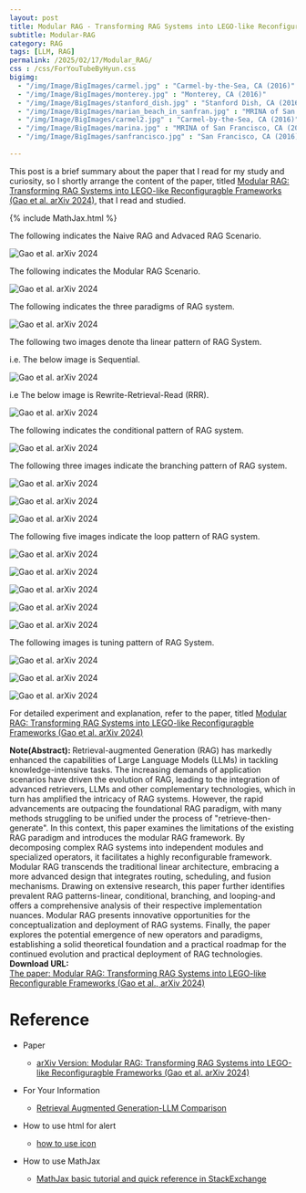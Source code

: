 ```yaml
---
layout: post
title: Modular RAG - Transforming RAG Systems into LEGO-like Reconfigurable Frameworks
subtitle: Modular-RAG
category: RAG
tags: [LLM, RAG]
permalink: /2025/02/17/Modular_RAG/
css : /css/ForYouTubeByHyun.css
bigimg: 
  - "/img/Image/BigImages/carmel.jpg" : "Carmel-by-the-Sea, CA (2016)"
  - "/img/Image/BigImages/monterey.jpg" : "Monterey, CA (2016)"
  - "/img/Image/BigImages/stanford_dish.jpg" : "Stanford Dish, CA (2016)"
  - "/img/Image/BigImages/marian_beach_in_sanfran.jpg" : "MRINA of San Francisco, CA (2016)"
  - "/img/Image/BigImages/carmel2.jpg" : "Carmel-by-the-Sea, CA (2016)"
  - "/img/Image/BigImages/marina.jpg" : "MRINA of San Francisco, CA (2016)"
  - "/img/Image/BigImages/sanfrancisco.jpg" : "San Francisco, CA (2016)"
  
---
```


This post is a brief summary about the paper that I read for my study and curiosity, so I shortly arrange the content of the paper, titled [Modular RAG: Transforming RAG Systems into LEGO-like Reconfiguragble Frameworks (Gao et al. arXiv 2024)](https://arxiv.org/abs/2407.21059), that I read and studied. 

{% include MathJax.html %}

The following indicates the Naive RAG and Advaced RAG Scenario.

![Gao et al. arXiv 2024](/img/Image/NaturalLanguageProcessing/Papers/RAG/2025-03-08-Modular_RAG/Modular_RAG_01.png)

The following indicates the Modular RAG Scenario.

![Gao et al. arXiv 2024](/img/Image/NaturalLanguageProcessing/Papers/RAG/2025-03-08-Modular_RAG/Modular_RAG_02.png)

The following indicates the three paradigms of RAG system.

![Gao et al. arXiv 2024](/img/Image/NaturalLanguageProcessing/Papers/RAG/2025-03-08-Modular_RAG/Modular_RAG_03.png)

The following two images denote tha linear pattern of RAG System.

i.e. The below image is Sequential.

![Gao et al. arXiv 2024](/img/Image/NaturalLanguageProcessing/Papers/RAG/2025-03-08-Modular_RAG/Modular_RAG_04.png)

i.e The below image is Rewrite-Retrieval-Read (RRR). 

![Gao et al. arXiv 2024](/img/Image/NaturalLanguageProcessing/Papers/RAG/2025-03-08-Modular_RAG/Modular_RAG_05.png)

The following indicates the conditional pattern of RAG system.

![Gao et al. arXiv 2024](/img/Image/NaturalLanguageProcessing/Papers/RAG/2025-03-08-Modular_RAG/Modular_RAG_06.png)

The following three images indicate the branching pattern of RAG system.

![Gao et al. arXiv 2024](/img/Image/NaturalLanguageProcessing/Papers/RAG/2025-03-08-Modular_RAG/Modular_RAG_07.png)

![Gao et al. arXiv 2024](/img/Image/NaturalLanguageProcessing/Papers/RAG/2025-03-08-Modular_RAG/Modular_RAG_08.png)

![Gao et al. arXiv 2024](/img/Image/NaturalLanguageProcessing/Papers/RAG/2025-03-08-Modular_RAG/Modular_RAG_09.png)

The following five images indicate the loop pattern of RAG system.

![Gao et al. arXiv 2024](/img/Image/NaturalLanguageProcessing/Papers/RAG/2025-03-08-Modular_RAG/Modular_RAG_10.png)

![Gao et al. arXiv 2024](/img/Image/NaturalLanguageProcessing/Papers/RAG/2025-03-08-Modular_RAG/Modular_RAG_11.png)

![Gao et al. arXiv 2024](/img/Image/NaturalLanguageProcessing/Papers/RAG/2025-03-08-Modular_RAG/Modular_RAG_12.png)

![Gao et al. arXiv 2024](/img/Image/NaturalLanguageProcessing/Papers/RAG/2025-03-08-Modular_RAG/Modular_RAG_13.png)

![Gao et al. arXiv 2024](/img/Image/NaturalLanguageProcessing/Papers/RAG/2025-03-08-Modular_RAG/Modular_RAG_14.png)

The following images is tuning pattern of RAG System.

![Gao et al. arXiv 2024](/img/Image/NaturalLanguageProcessing/Papers/RAG/2025-03-08-Modular_RAG/Modular_RAG_15.png)

![Gao et al. arXiv 2024](/img/Image/NaturalLanguageProcessing/Papers/RAG/2025-03-08-Modular_RAG/Modular_RAG_16.png)

![Gao et al. arXiv 2024](/img/Image/NaturalLanguageProcessing/Papers/RAG/2025-03-08-Modular_RAG/Modular_RAG_17.png)

For detailed experiment and explanation, refer to the paper, titled [Modular RAG: Transforming RAG Systems into LEGO-like Reconfiguragble Frameworks (Gao et al. arXiv 2024)](https://arxiv.org/abs/2407.21059)

<div class="alert alert-info" role="alert"><i class="fa fa-info-circle"></i> <b>Note(Abstract): </b>
Retrieval-augmented Generation (RAG) has markedly enhanced the capabilities of Large Language Models (LLMs) in tackling knowledge-intensive tasks. The increasing demands of application scenarios have driven the evolution of RAG, leading to the integration of advanced retrievers, LLMs and other complementary technologies, which in turn has amplified the intricacy of RAG systems. However, the rapid advancements are outpacing the foundational RAG paradigm, with many methods struggling to be unified under the process of "retrieve-then-generate". In this context, this paper examines the limitations of the existing RAG paradigm and introduces the modular RAG framework. By decomposing complex RAG systems into independent modules and specialized operators, it facilitates a highly reconfigurable framework. Modular RAG transcends the traditional linear architecture, embracing a more advanced design that integrates routing, scheduling, and fusion mechanisms. Drawing on extensive research, this paper further identifies prevalent RAG patterns-linear, conditional, branching, and looping-and offers a comprehensive analysis of their respective implementation nuances. Modular RAG presents innovative opportunities for the conceptualization and deployment of RAG systems. Finally, the paper explores the potential emergence of new operators and paradigms, establishing a solid theoretical foundation and a practical roadmap for the continued evolution and practical deployment of RAG technologies.
</div>

<div class="alert alert-success" role="alert"><i class="fa fa-paperclip fa-lg"></i> <b>Download URL: </b><br>
  <a href="https://arxiv.org/abs/2407.21059">The paper: Modular RAG: Transforming RAG Systems into LEGO-like Reconfigurable Frameworks (Gao et al., arXiv 2024)</a></div>

# Reference 

- Paper 
  - [arXiv Version: Modular RAG: Transforming RAG Systems into LEGO-like Reconfiguragble Frameworks (Gao et al. arXiv 2024)](https://arxiv.org/abs/2407.21059)
 
- For Your Information
  - [Retrieval Augmented Generation-LLM Comparison](https://orkg.org/comparison/R716040)
  
- How to use html for alert
  - [how to use icon](http://idratherbewriting.com/documentation-theme-jekyll/mydoc_icons.html)
 
- How to use MathJax 
  - [MathJax basic tutorial and quick reference in StackExchange](https://math.meta.stackexchange.com/questions/5020/mathjax-basic-tutorial-and-quick-reference)

